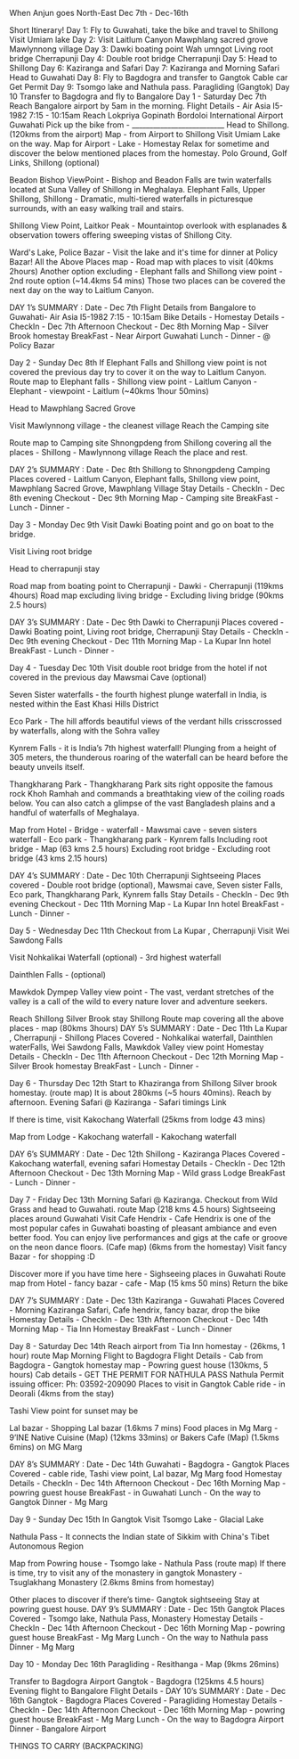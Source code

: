 When Anjun goes North-East
Dec 7th - Dec-16th




Short Itinerary!
Day 1:
Fly to Guwahati, take the bike and travel to Shillong
Visit Umiam lake
Day 2:
Visit Laitlum Canyon
Mawphlang sacred grove
Mawlynnong village
Day 3:
Dawki boating point
Wah umngot
Living root bridge 
Cherrapunji
Day 4:
Double root bridge
Cherrapunji
Day 5:
Head to Shillong
Day 6:
Kaziranga and Safari
Day 7:
Kaziranga and Morning Safari
Head to Guwahati
Day 8:
Fly to Bagdogra and transfer to Gangtok
Cable car
Get Permit
Day 9:
Tsomgo lake and Nathula pass.
Paragliding (Gangtok)
Day 10
Transfer to Bagdogra and fly to Bangalore
     Day 1 - Saturday Dec 7th
Reach Bangalore airport by 5am in the morning.
Flight Details - Air Asia I5-1982 7:15 - 10:15am
Reach Lokpriya Gopinath Bordoloi International Airport Guwahati
Pick up the bike from - __________________________
Head to Shillong.(120kms from the airport) Map - from Airport to Shillong
Visit Umiam Lake on the way. Map for Airport - Lake - Homestay
Relax for sometime and discover the below mentioned places from the homestay.
Polo Ground, Golf Links, Shillong (optional)  


Beadon Bishop ViewPoint - Bishop and Beadon Falls are twin waterfalls located at Suna Valley of Shillong in Meghalaya.
Elephant Falls, Upper Shillong, Shillong - Dramatic, multi-tiered waterfalls in picturesque surrounds, with an easy walking trail and stairs.  





Shillong View Point, Laitkor Peak - Mountaintop overlook with esplanades & observation towers offering sweeping vistas of Shillong City.

Ward's Lake, Police Bazar - Visit the lake and it's time for dinner at Policy Bazar!
All the Above Places map - Road map with places to visit (40kms 2hours)
Another option excluding - Elephant falls and Shillong view point - 2nd route option (~14.4kms 54 mins)
Those two places can be covered the next day on the way to Laitlum Canyon.


DAY 1’s SUMMARY :
Date - Dec 7th
Flight Details from Bangalore to Guwahati- Air Asia I5-1982 7:15 - 10:15am
Bike Details -
Homestay Details - 
CheckIn - Dec 7th Afternoon
Checkout - Dec 8th Morning
Map - Silver Brook homestay
BreakFast - Near Airport Guwahati
Lunch - 
Dinner - @ Policy Bazar












Day 2 - Sunday Dec 8th 
If Elephant Falls and Shillong view point is not covered the previous day try to cover it on the way to Laitlum Canyon.
Route map to Elephant falls - Shillong view point - Laitlum Canyon - Elephant - viewpoint - Laitlum  (~40kms 1hour 50mins)

Head to Mawphlang Sacred Grove



Visit Mawlynnong village - the cleanest village 
Reach the Camping site 

Route map to Camping site Shnongpdeng from Shillong covering all the places - Shillong - Mawlynnong village
Reach the place and rest.


DAY 2’s SUMMARY :
Date - Dec 8th
Shillong to Shnongpdeng Camping
Places covered - Laitlum Canyon, Elephant falls, Shillong view point, Mawphlang Sacred Grove, Mawphlang Village
Stay Details - 
CheckIn - Dec 8th evening
Checkout - Dec 9th Morning
Map - Camping site
BreakFast - 
Lunch - 
Dinner -











Day 3 - Monday Dec 9th
Visit Dawki Boating point and go on boat to the bridge.

Visit Living root bridge




Head to cherrapunji stay

Road map from boating point to Cherrapunji - Dawki - Cherrapunji  (119kms 4hours)
Road map excluding living bridge - Excluding living bridge (90kms 2.5 hours)

DAY 3’s SUMMARY :
Date - Dec 9th
Dawki to Cherrapunji
Places covered - Dawki Boating point, Living root bridge, Cherrapunji
Stay Details - 
CheckIn - Dec 9th evening
Checkout - Dec 11th Morning
Map - La Kupar Inn hotel
BreakFast - 
Lunch - 
Dinner -

Day 4 - Tuesday Dec 10th
Visit double root bridge from the hotel if not covered in the previous day
Mawsmai Cave (optional)

Seven Sister waterfalls - the fourth highest plunge waterfall in India, is nested within the East Khasi Hills District

Eco Park - The hill affords beautiful views of the verdant hills crisscrossed by waterfalls, along with the Sohra valley

Kynrem Falls - it is India’s 7th highest waterfall! Plunging from a height of 305 meters, the thunderous roaring of the waterfall can be heard before the beauty unveils itself. 



Thangkharang Park - Thangkharang Park sits right opposite the famous rock Khoh Ramhah and commands a breathtaking view of the coiling roads below.  You can also catch a glimpse of the vast Bangladesh plains and a handful of waterfalls of Meghalaya.


Map from Hotel - Bridge - waterfall - Mawsmai cave - seven sisters waterfall - Eco park - Thangkharang park - Kynrem falls 
Including root bridge -  Map (63 kms 2.5 hours)
Excluding root bridge - Excluding root bridge (43 kms 2.15 hours)










DAY 4’s SUMMARY :
Date - Dec 10th
Cherrapunji Sightseeing
Places covered - Double root bridge (optional), Mawsmai cave, Seven sister Falls, Eco park, Thangkharang Park, Kynrem falls
Stay Details - 
CheckIn - Dec 9th evening
Checkout - Dec 11th Morning
Map - La Kupar Inn hotel
BreakFast - 
Lunch - 
Dinner -








Day 5 - Wednesday Dec 11th
Checkout from La Kupar , Cherrapunji
Visit Wei Sawdong Falls 

Visit Nohkalikai Waterfall (optional) - 3rd highest waterfall



Dainthlen Falls - (optional)

Mawkdok Dympep Valley view point - The vast, verdant stretches of the valley is a call of the wild to every nature lover and adventure seekers. 

Reach Shillong Silver Brook stay Shillong
Route map covering all the above places - map (80kms 3hours)
DAY 5’s SUMMARY :
Date - Dec 11th
La Kupar , Cherrapunji - Shillong
Places Covered - Nohkalikai waterfall, Dainthlen waterFalls, Wei Sawdong Falls, Mawkdok Valley view point
Homestay Details - 
CheckIn - Dec 11th Afternoon
Checkout - Dec 12th Morning
Map - Silver Brook homestay
BreakFast - 
Lunch - 
Dinner - 











Day 6 - Thursday Dec 12th
Start to Khaziranga from Shillong Silver brook homestay. (route map)
It is about 280kms (~5 hours 40mins).
Reach by afternoon.
Evening Safari @ Kaziranga - Safari timings Link

If there is time, visit Kakochang Waterfall (25kms from lodge 43 mins)

Map from Lodge - Kakochang waterfall - Kakochang waterfall


DAY 6’s SUMMARY :
Date - Dec 12th
Shillong - Kaziranga
Places Covered - Kakochang waterfall, evening safari
Homestay Details - 
CheckIn - Dec 12th Afternoon
Checkout - Dec 13th Morning
Map - Wild grass Lodge
BreakFast - 
Lunch - 
Dinner - 







Day 7 - Friday Dec 13th
Morning Safari @ Kaziranga.
Checkout from Wild Grass and head to Guwahati. route Map (218 kms 4.5 hours)
Sightseeing places around Guwahati
Visit Cafe Hendrix - Cafe Hendrix is one of the most popular cafes in Guwahati boasting of pleasant ambiance and even better food. You can enjoy live performances and gigs at the cafe or groove on the neon dance floors.  (Cafe map) (6kms from the homestay)
Visit fancy Bazar - for shopping :D 

Discover more if you have time here - Sighseeing places in Guwahati
Route map from Hotel - fancy bazar - cafe - Map (15 kms 50 mins)
Return the bike





DAY 7’s SUMMARY :
Date - Dec 13th
Kaziranga - Guwahati
Places Covered - Morning Kaziranga Safari, Cafe hendrix, fancy bazar, drop the bike
Homestay Details - 
CheckIn - Dec 13th Afternoon
Checkout - Dec 14th Morning
Map - Tia Inn Homestay
BreakFast - 
Lunch - 
Dinner 









Day 8 - Saturday Dec 14th
Reach airport from Tia Inn homestay - (26kms, 1 hour) route Map
Morning Flight to Bagdogra
Flight Details - 
Cab from Bagdogra - Gangtok homestay map - Powring guest house (130kms, 5 hours)
Cab details - 
GET THE PERMIT FOR NATHULA PASS
Nathula Permit issuing officer: Ph: 03592-209090
Places to visit in Gangtok
Cable ride - in  Deorali (4kms from the stay)

Tashi View point for sunset may be

Lal bazar - Shopping Lal bazar (1.6kms 7 mins)
Food places in Mg Marg - 9’INE Native Cuisine (Map) (12kms 33mins) or Bakers Cafe (Map) (1.5kms 6mins) on MG Marg

DAY 8’s SUMMARY :
Date - Dec 14th
Guwahati - Bagdogra - Gangtok
Places Covered - cable ride, Tashi view point, Lal bazar, Mg Marg food
Homestay Details - 
CheckIn - Dec 14th Afternoon
Checkout - Dec 16th Morning
Map - powring guest house
BreakFast - in Guwahati
Lunch - On the way to Gangtok
Dinner - Mg Marg








Day 9 - Sunday Dec 15th
In Gangtok
Visit Tsomgo Lake - Glacial Lake

Nathula Pass - It connects the Indian state of Sikkim with China's Tibet Autonomous Region

Map from Powring house - Tsomgo lake - Nathula Pass (route map)
If there is time, try to visit any of the monastery in gangtok
Monastery - Tsuglakhang Monastery (2.6kms 8mins from homestay)

Other places to discover if there’s time- Gangtok sightseeing
Stay at powring guest house.
DAY 9’s SUMMARY :
Date - Dec 15th
Gangtok
Places Covered - Tsomgo lake, Nathula Pass, Monastery
Homestay Details - 
CheckIn - Dec 14th Afternoon
Checkout - Dec 16th Morning
Map - powring guest house
BreakFast - Mg Marg
Lunch - On the way to Nathula pass
Dinner - Mg Marg

Day 10 - Monday Dec 16th
Paragliding  - Resithanga - Map (9kms 26mins)

Transfer to Bagdogra Airport Gangtok - Bagdogra (125kms 4.5 hours)
Evening flight to Bangalore
Flight Details -
DAY 10’s SUMMARY :
Date - Dec 16th
Gangtok - Bagdogra 
Places Covered - Paragliding
Homestay Details - 
CheckIn - Dec 14th Afternoon
Checkout - Dec 16th Morning
Map - powring guest house
BreakFast - Mg Marg
Lunch - On the way to Bagdogra Airport
Dinner - Bangalore Airport



THINGS TO CARRY (BACKPACKING)



